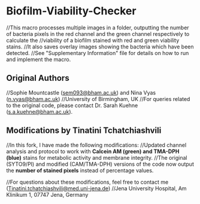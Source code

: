 # Biofilm-Viability-Checker

//This macro processes multiple images in a folder, outputting the number of bacteria pixels in the red channel and the green channel respectively to calculate the 
//viability of a biofilm stained with red and green viability stains. 
//It also saves overlay images showing the bacteria which have been detected.
//See "Supplementary Information" file for details on how to run and implement the macro.

## Original Authors
//Sophie Mountcastle (sem093@bham.ac.uk) and Nina Vyas (n.vyas@bham.ac.uk)
//University of Birmingham, UK
//For queries related to the original code, please contact Dr. Sarah Kuehne (s.a.kuehne@bham.ac.uk).

## Modifications by Tinatini Tchatchiashvili
//In this fork, I have made the following modifications:
//Updated channel analysis and protocol to work with **Calcein AM (green) and TMA-DPH (blue)** stains for metabolic activity and membrane integrity.
//The original (SYTO9/PI) and modified (CAM/TMA-DPH) versions of the code now output the **number of stained pixels** instead of percentage values. 

//For questions about these modifications, feel free to contact me (Tinatini.tchatchiashvili@med.uni-jena.de)
//Jena University Hospital, Am Klinikum 1, 07747 Jena, Germany
